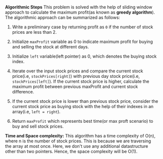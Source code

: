 **Algorithmic Steps**
This problem is solved with the help of sliding window approach to calculate the maximum profit(as known as **greedy algorithm**). The algorithmic approach can be summarized as follows:

1. Write a preliminary case by returning profit as `0` if the number of stock prices are less than 2.

2. Initialize `maxProfit` variable as 0 to indicate maximum profit for buying and selling the stock at different days. 

3. Initialize `left` variable(left pointer) as 0, which denotes the buying stock index.

4. Iterate over the input stock prices and compare the current stock price(i.e, `stockPrices[right]`) with previous day stock price(i.e, `stockPrices[left]`). If the current stock price is higher, calculate the maximum profit between previous maxProfit and current stock difference.

5. If the current stock price is lower than previous stock price, consider the current stock price as buying stock with the help of their indexes in an array(i.e, `left = right`). 

6. Return `maxProfit` which represents best time(or max proft scenario) to buy and sell stock prices.


**Time and Space complexity:**
This algorithm has a time complexity of O(n), where n is the number of stock prices. This is because we are traversing the array at most once. 
Here, we don't use any additional datastructure other than two pointers. Hence, the space complexity will be O(1).